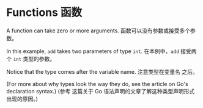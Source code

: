 

Functions 函数
======

A function can take zero or more arguments.
函数可以没有参数或接受多个参数。

In this example, `add` takes two parameters of type `int`.
在本例中，`add` 接受两个 `int` 类型的参数。

Notice that the type comes after the variable name.
注意类型在变量名 之后。

(For more about why types look the way they do, see the article on Go's declaration syntax.)
(参考 这篇关于 Go 语法声明的文章了解这种类型声明形式出现的原因。)

